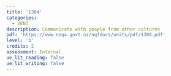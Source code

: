 ```yaml
---
title: '1304'
categories:
  - VEN3
description: Communicate with people from other cultures
pdf: 'https://www.nzqa.govt.nz/nqfdocs/units/pdf/1304.pdf'
level: '3'
credits: 2
assessment: Internal
ue_lit_reading: false
ue_lit_writing: false
---
```


